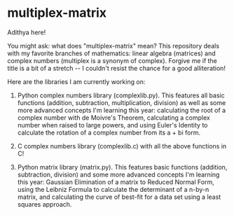 # multiplex-matrix

Adithya here!

You might ask: what does "multiplex-matrix" mean? This repository deals with my favorite branches of mathematics: linear algebra (matrices) and complex numbers (multiplex is a synonym of complex). Forgive me if the title is a bit of a stretch -- I couldn't resist the chance for a good alliteration!

Here are the libraries I am currently working on:

1. Python complex numbers library (complexlib.py). This features all basic functions (addition, subtraction, multiplication, division) as well as some more advanced concepts I'm learning this year: calculating the root of a complex number with de Moivre's Theorem, calculating a complex number when raised to large powers, and using Euler's Identity to calculate the rotation of a complex number from its a + bi form.

2. C complex numbers library (complexlib.c) with all the above functions in C!

3. Python matrix library (matrix.py). This features basic functions (addition, subtraction, division) and some more advanced concepts I'm learning this year: Gaussian Elimination of a matrix to Reduced Normal Form, using the Leibniz Formula to calculate the determinant of a n-by-n matrix, and calculating the curve of best-fit for a data set using a least squares approach. 
